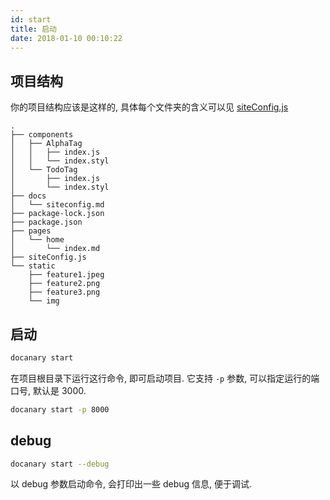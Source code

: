 ```yaml
---
id: start
title: 启动
date: 2018-01-10 00:10:22
---
```


## 项目结构

你的项目结构应该是这样的, 具体每个文件夹的含义可以见 [siteConfig.js](https://docanary.wuwaki.me/docs/siteconfig)

```
.
├── components
│   ├── AlphaTag
│   │   ├── index.js
│   │   └── index.styl
│   └── TodoTag
│       ├── index.js
│       └── index.styl
├── docs
│   └── siteconfig.md
├── package-lock.json
├── package.json
├── pages
│   └── home
│       └── index.md
├── siteConfig.js
└── static
    ├── feature1.jpeg
    ├── feature2.png
    ├── feature3.png
    └── img
```

## 启动

```bash
docanary start
```

在项目根目录下运行这行命令, 即可启动项目. 它支持 `-p` 参数, 可以指定运行的端口号, 默认是 3000.

```bash
docanary start -p 8000
```

## debug

```bash
docanary start --debug
```

以 debug 参数启动命令, 会打印出一些 debug 信息, 便于调试.